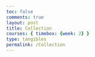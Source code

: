 ```yaml
---
toc: false
comments: true
layout: post
title: Collection
courses: { timebox: {week: 2} }
type: tangibles	
permalink: /Collection
---
```


<html lang="en">
<head>
  <meta charset="UTF-8">
  <meta name="viewport" content="width=device-width, initial-scale=1.0">
  <style>
    .card {
      width: 200px;
      height: 300px;
      perspective: 1000px;
      display: inline-block;
      margin: 10px;
    }
    .card-inner {
      width: 100%;
      height: 100%;
      transition: transform 0.5s;
      transform-style: preserve-3d;
      cursor: pointer;
    }
    .card.flipped .card-inner {
      transform: rotateY(180deg);
    }
    .card-front, .card-back {
      width: 100%;
      height: 100%;
      position: absolute;
      backface-visibility: hidden;
      display: flex;
      flex-direction: column;
      justify-content: center;
      align-items: center;
      padding: 5px;
    }
    .card-front {
      background-color: #607EE2;
      font-size: 18px;
      color: white;
    }
    .card-back {
      background-color: #607EE2;
      transform: rotateY(180deg);
      font-size: 12px;
      color: white;
      padding: 10px;
      text-align: center;
    }
  </style>
</head>
<body>

<div id="cardContainer" style="text-align: center;"></div>

<script>
    function getCookie(name) {
      const value = `; ${document.cookie}`;
      const parts = value.split(`; ${name}=`);
      if (parts.length === 2) return parts.pop().split(';').shift();
    }

    // Check if the user is authenticated
    const jwtToken = getCookie('jwt');
    const tokenParts = jwtToken.split('.');
    const payload = JSON.parse(atob(tokenParts[1]));
    const id = payload.id;

    function displayCards(cards) {
      var cardContainer = document.getElementById("cardContainer");
      cardContainer.innerHTML = "";

      cards.forEach(function(card) {
        var cardElement = createCardElement(card.icon_url_medium);
        cardContainer.appendChild(cardElement);
      });
    }

    function createCardElement(iconUrl) {
      var cardElement = document.createElement("div");
      cardElement.classList.add("card");

      var cardInner = document.createElement("div");
      cardInner.classList.add("card-inner");

      var cardFront = document.createElement("div");
      cardFront.classList.add("card-front");
      cardFront.innerHTML = `<img src="${iconUrl}" alt="Card Icon">`;

      cardInner.appendChild(cardFront);
      cardElement.appendChild(cardInner);

      return cardElement;
    }

    // Fetch user's collection of cards
    fetch(`http://127.0.0.1:8086/api/card/getCollection?id=${id}`)
      .then(response => response.json())
      .then(data => {
        if (data && Array.isArray(data) && data.length > 0) {
          displayCards(data);
        } else {
          console.error('Invalid or empty response from the API:', data);
        }
      })
      .catch(error => console.error('Error fetching cards:', error));
</script>

</body>
</html>
